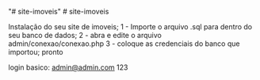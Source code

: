 "# site-imoveis" 
#   s i t e - i m o v e i s 

Instalação do seu site de imoveis;
1 - Importe o arquivo .sql para dentro do seu banco de dados;
2 - abra e edite o arquivo admin/conexao/conexao.php
3 - coloque as credenciais do banco que importou;
pronto

login basico:
admin@admin.com
123 
